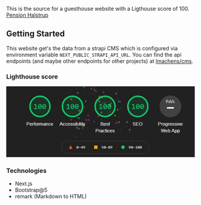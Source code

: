 This is the source for a guesthouse website with a Ligthouse score of 100.  
[Pension Halstrup](https://pension-halstrup.de/)

## Getting Started

This website get's the data from a strapi CMS which is configured via environment variable `NEXT_PUBLIC_STRAPI_API_URL`. You can find the api endpoints (and maybe other endpoints for other projects) at [lmachens/cms](https://github.com/lmachens/cms).

### Lighthouse score

![Lighthouse Desktop](.github/lighthouse.jpg)

### Technologies

- Next.js
- Bootstrap@5
- remark (Markdown to HTML)
